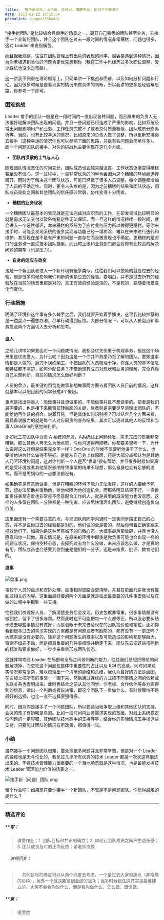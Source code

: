 ```yaml
---
title:   接手新团队：士气低、交付迟、事故多发，如何下手解决？
date: 2023-02-22 16:15:54
permalink: /pages/38ba4d/
---
```


<p data-nodeid="317" class="">“接手新团队”是比较综合且棘手的场景之一，离开自己熟悉的团队甚至业务，去接手一个全新的团队，并且这个团队在过去一段时间的情况非常糟糕，问题也很多，这对 Leader 来说很痛苦。</p>
<p data-nodeid="318">而且据我观察，往往在团队管理上有出色的表现的同学，越容易遇到这种情况，因为你老板遇到类似的问题肯定优先想到你（我在工作中也经历过多次职位调整，没少踩坑也没少走弯路）。</p>
<p data-nodeid="319">这一讲我不侧重在理论框架上，只简单讲一下挑战和困难，以及如何分析问题和行动。因为很多时候是要看现实的情况来做具体的判断，所以我讲的更多是经验与思路，你参考一下即可。</p>
<h3 data-nodeid="320">困难挑战</h3>
<p data-nodeid="321">Leader 接手的团队一般是在一段时间内一直出现各种问题，而且原来的负责人无法很好地解决团队出现的问题，并且一些问题已经造成了严重的影响，比如系统经常出问题影响用户和业务、工作任务完成不了或者交付质量极低、团队成员分崩离析等。当然，也有比较幸运的情况，比如原来的负责人做了调整，所以重新安排你去接手（这种幸运的情况你也可以参照下面的思路，只是有些问题会简单许多）。而一个问题团队的接手，对你的挑战也主要体现在这几个方面。</p>
<ul data-nodeid="322">
<li data-nodeid="323">
<p data-nodeid="324"><strong data-nodeid="361">团队内涣散的士气与人心</strong></p>
</li>
</ul>
<p data-nodeid="325">随着团队情况恶化的时间变长，团队成员也会越来越沮丧、工作状态逐渐变得糟糕甚至没有信心。这一过程中，一些非常优秀的同学也会因为这个糟糕的环境而选择离开，同时为了解决这个团队状态，可能已经做了很多人员调整，每个调整都增加了人员的不确定性。同时，更令人头疼的是，因为之前糟糕的结果和团队状态，团队成员彼此之间和其他团队的信任感非常弱，协作变得十分困难。</p>
<ul data-nodeid="326">
<li data-nodeid="327">
<p data-nodeid="328"><strong data-nodeid="366">糟糕的业务现状</strong></p>
</li>
</ul>
<p data-nodeid="329">一个糟糕团队最基本的表现就是无法完成对应职责的工作，在研发领域比较明显的就是需求无法交付以及系统稳定性无法保证。而一旦这样的情况持续一段时间，就会进入一个恶性循环，本来糟糕的系统为了应付业务压力所以做得更糟糕，等你来接手时，可能会发现系统的很多实现与功能已经一塌糊涂，难以在未来进行迭代和维护，甚至现在是不是有严重的问题一直存在而没被发现也不确定。更糟糕的是对口的业务也一直受技术团队拖累，而此时上级和业务部门都会对你有比较高的解决问题的期望（也是压力）。</p>
<ul data-nodeid="330">
<li data-nodeid="331">
<p data-nodeid="332"><strong data-nodeid="371">自身的适应与改变</strong></p>
</li>
</ul>
<p data-nodeid="333">接触一个新团队和进入一个新环境有很多类似，往往我们可以依赖的就是过去的经验，但是很多时候影响我们判断的也是过去的经验。要明白，并不是过去所有的经验放在当前的场景里都是对的，真正有效的经验是活的，不是死的，要随着场景变化而变化。</p>
<h3 data-nodeid="334">行动措施</h3>
<p data-nodeid="335">明确了环境和这件事有多么棘手之后，我们就要开始着手解决，这里我比较推荐的是一边盘点一遍想办法，尽早行动得到反馈。大部分情况下，可以从人员盘点和事务盘点两个方面切入去分析和思考。</p>
<h4 data-nodeid="336">盘人</h4>
<p data-nodeid="337">之前几讲中如果要面对一个问题或情况，我都会优先侧重于梳理事务，但是这个场景里是优先盘人，为什么呢？因为这是一个你并不熟悉乃至了解的团队，要知道事情都是人做的，磨刀不误砍柴工，不把团队的人员梳理干净，你连人员的基本信息和特征都不清楚，如何分配任务？不借助现有成员对现状和业务的理解，完全靠你自己主观判断，目前的情况怎么做好判断？</p>
<p data-nodeid="338">人员的盘点，最关键的围绕能做事和想做事两方面去看团队人员目前的情况，这样就基本可以把目前的同学分成4个象限。</p>
<p data-nodeid="339">重点是找出两类人：能做事并且想做事的，不能做事并且不想做事的。前者是我们最需要的，也是接下来能否扭转局面的关键，后者则是需要尽早清理出团队的，不能给他再作妖的机会。说着容易，但是具体如何识别呢？可以结合几个方面来看，最具备说服力的就是每个人对应职责的业务结果，其次可以通过其他人的反馈和当事人OneOne的感觉来判断。</p>
<p data-nodeid="340">比如张三在团队中负责 A 系统的开发，A系统线上问题频发，需求完成的质量非常糟糕，那么其他人再怎么为他点赞，与你沟通得再顺畅，你都要多思考一下，为什么说得这么好但是结果完全不一样？OneOne 的时候不仅要听他讲干了什么，也要听他讲为什么做得不够好。是能从自己身上找原因，还是大部分点都认为是其他人乃至环境的问题，这对你判断一个人是否“靠谱”很有帮助。并且很多时候如果真的是受环境或者其他情况影响导致事情的结果不理想，那么自身也会有足够的思考，而不是甩锅似的一点想法都没有。</p>
<p data-nodeid="341">如果确实是有意愿做事，但是在糟糕的环境下能力无法发挥，这样的人要给予包容，想办法帮助并激励他，给他权限为他创造机会。而那些明显结果不行，一直推卸责任甚至态度也非常差不愿意配合工作的人，就是典型的既没能力也没意愿。这样的人多留在团队一分钟都是一种伤害，应该尽快清理出团队，避免继续创造负向价值。</p>
<p data-nodeid="342">这里面还有一个需要注意的点，与现团队的同学沟通时一定也同步摆正自己的心态，并不是说你过去的经验都是对的，他们做的全是错的，然后你带着正确答案来拯救他们了。如果你是这种居高临下的自傲心态，大概率最后要做砸，并且也没人愿意和你一起做。真实情况是，在原来的环境中即使是你负责可能也会出现一样的问题与状况，保持空杯心态，去探究过去为什么没做，未来应该怎么做，才是真的有用。团队成员也会感受到你到底是他们的一分子，还是来指责、批评、教育他们的。</p>
<h4 data-nodeid="343">盘事</h4>
<p data-nodeid="396" class=""><img src="https://s0.lgstatic.com/i/image6/M01/29/AD/CioPOWBhhzGAdomBAAB8wj8Yoy8127.png" alt="盘事.png" data-nodeid="399"></p>

<p data-nodeid="345" class="">相较于人员的盘点和安排处理，盘事相对思路会更清晰，并且在前面几讲我也有提到过相关的内容。这里面最终要的两个方面是就是找出最重要的几件事去做以及在做的过程中争取到一些支持。</p>
<p data-nodeid="346">往往我们梳理好人员、了解清楚业务后会发现，历史包袱非常重，很多事情都没有做到位，留下了很多麻烦。然而此时也不可能把每一个点都修正，所以没必要纠结于过去哪些事情没有做好，而是着眼于未来去给现在的团队找价值和定位。比如你看到很多过去的需求实现的方案都是有问题或者有缺陷的，那有没有一一更正吗？大概率是没有必要的，除非这个问题发生的概率以及可能造成的影响都足够巨大，否则不如先不动，而是把最重要的几件事梳理并确定下来，团队先去把这些按照新的标准和要求做好，一步步来重新形成团队状态。</p>
<p data-nodeid="347">这就非常考验 Leader 在局部和全局之间做判断的能力，往往我们总想把眼前的问题解决掉，而忽视这个问题在整体中重要性的占比以及 ROI 的高低。同时如果现实情况非常复杂，难以梳理出一个清晰的脉络和头绪，我认为最好的方法是画图，在白板上把所有的事情一一画下来，然后通过连线的方式把不同事情之间的依赖或关联关系也表明出来。此时再结合之前从其他同学、你老板、合作伙伴等各方面得到的信息，做出一个判断或者说决策，即这个团队下一步做什么，有时候哪怕不是最好的选择，也比一直不选择要强得多。</p>
<p data-nodeid="348">同时，因为你是接手了一个问题团队，所以要适当地争取上级和其他团队的支持，会哭的孩子有奶喝是真的。比如一段时间内业务需求实现的放缓、对线上系统稳定性问题的一定容错、其他团队技术高手的支持等等，结合你的实际情况去寻找这些支持，只要能让团队的情况有所改善，都值得一试。</p>
<h3 data-nodeid="349">小结</h3>
<p data-nodeid="350">虽然接手一个问题团队很难，要处理很多问题并且非常辛苦，但是对一个 Leader 的锻炼也是无与伦比的，我见过几乎所有优秀的技术 Leader 都是一次次这样磨炼出来的。毕竟技术管理能力很重要的一个落地场景就是这种情况，也是最能发挥技术 Leader 管理能力价值的场景之一。</p>
<p data-nodeid="558" class="te-preview-highlight"><img src="https://s0.lgstatic.com/i/image6/M01/29/A4/Cgp9HWBhhzyAIeYyAAGwGD_IRZw948.png" alt="接手新（问题）团队.png" data-nodeid="561"></p>

<p data-nodeid="352" class="">留个作业吧：如果现在要你接手一个新团队，不管是不是问题团队，你觉得最难的是什么？</p>

---

### 精选评论

##### **军：
> 课堂作业：1. 团队目标和共识的确立；2. 如何让团队成员之间产生信任感；3. 团队成员及时的正向反馈；请老师指教

 ###### &nbsp;&nbsp;&nbsp; 讲师回复：
> &nbsp;&nbsp;&nbsp; 共同目标的确定可以从两个纬度去考虑，一个是过去大家的痛点（非常痛的那种），另外一个就是能拿到业绩的战功；很多时候信任感其实是最难建立的，大家不会看你说什么，而是看你做什么、怎么做、跟谁做。

##### **泉：
> 很受益

